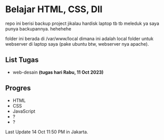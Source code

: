 # Belajar HTML, CSS, Dll

repo ini berisi backup project jikalau hardisk laptop tb tb meleduk ya saya punya backupannya. hehehehe

folder ini berada di /var/www/local dimana ini adalah local folder untuk webserver di laptop saya (pake ubuntu btw, webserver nya apache).

## List Tugas
- web-desain **(tugas hari Rabu, 11 Oct 2023)**

## Progres
- HTML
- CSS
- JavaScript
- ?
- ?


Last Update 14 Oct 11:50 PM in Jakarta.
